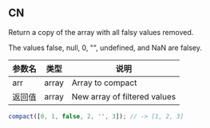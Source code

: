 ## CN

Return a copy of the array with all falsy values removed.

The values false, null, 0, "", undefined, and NaN are falsey.

|参数名|类型|说明|
|-----|----|---|
|arr   |array|Array to compact            |
|返回值|array|New array of filtered values|

```javascript
compact([0, 1, false, 2, '', 3]); // -> [1, 2, 3]
```